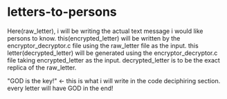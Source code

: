 # letters-to-persons
Here(raw_letter), i will be writing the actual text message i would like persons to know.
this(encrypted_letter) will be written by the encryptor_decryptor.c file using the raw_letter file as the input.
this letter(decrypted_letter) will be generated using the encryptor_decryptor.c file taking encrypted_letter as the input.
decrypted_letter is to be the exact replica of the raw_letter.

"GOD is the key!" <- this is what i will write in the code deciphiring section. every letter will have GOD in the end!